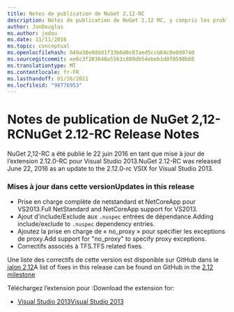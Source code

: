 ```yaml
---
title: Notes de publication de NuGet 2,12-RC
description: Notes de publication de NuGet 2,12 RC, y compris les problèmes connus, les correctifs de bogues, les fonctionnalités ajoutées et DCR.
author: JonDouglas
ms.author: jodou
ms.date: 11/11/2016
ms.topic: conceptual
ms.openlocfilehash: 049a38e9ddd1f33b6d0c87aed5ccb64c0e0d9740
ms.sourcegitcommit: ee6c3f203648a5561c809db54ebeb1d0f0598b68
ms.translationtype: MT
ms.contentlocale: fr-FR
ms.lasthandoff: 01/26/2021
ms.locfileid: "98776953"
---
```

# <a name="nuget-212-rc-release-notes"></a><span data-ttu-id="f08f5-103">Notes de publication de NuGet 2,12-RC</span><span class="sxs-lookup"><span data-stu-id="f08f5-103">NuGet 2.12-RC Release Notes</span></span>

<span data-ttu-id="f08f5-104">NuGet 2,12-RC a été publié le 22 juin 2016 en tant que mise à jour de l’extension 2.12.0-RC pour Visual Studio 2013.</span><span class="sxs-lookup"><span data-stu-id="f08f5-104">NuGet 2.12-RC was released June 22, 2016 as an update to the 2.12.0-rc VSIX for Visual Studio 2013.</span></span>

### <a name="updates-in-this-release"></a><span data-ttu-id="f08f5-105">Mises à jour dans cette version</span><span class="sxs-lookup"><span data-stu-id="f08f5-105">Updates in this release</span></span>

* <span data-ttu-id="f08f5-106">Prise en charge complète de netstandard et NetCoreApp pour VS2013.</span><span class="sxs-lookup"><span data-stu-id="f08f5-106">Full NetStandard  and NetCoreApp support for VS2013.</span></span>
* <span data-ttu-id="f08f5-107">Ajout d’include/Exclude aux `.nuspec` entrées de dépendance.</span><span class="sxs-lookup"><span data-stu-id="f08f5-107">Adding include/exclude to `.nuspec` dependency entries.</span></span>
* <span data-ttu-id="f08f5-108">Ajoutez la prise en charge de « no_proxy » pour spécifier les exceptions de proxy.</span><span class="sxs-lookup"><span data-stu-id="f08f5-108">Add support for "no_proxy" to specify proxy exceptions.</span></span>
* <span data-ttu-id="f08f5-109">Correctifs associés à TFS.</span><span class="sxs-lookup"><span data-stu-id="f08f5-109">TFS related fixes.</span></span>

<span data-ttu-id="f08f5-110">Une liste des correctifs de cette version est disponible sur GitHub dans le [jalon 2,12](https://github.com/NuGet/Home/issues?q=milestone%3A2.12+is%3Aclosed)</span><span class="sxs-lookup"><span data-stu-id="f08f5-110">A list of fixes in this release can be found on GitHub in the [2.12 milestone](https://github.com/NuGet/Home/issues?q=milestone%3A2.12+is%3Aclosed)</span></span>

<span data-ttu-id="f08f5-111">Téléchargez l’extension pour :</span><span class="sxs-lookup"><span data-stu-id="f08f5-111">Download the extension for:</span></span>

* [<span data-ttu-id="f08f5-112">Visual Studio 2013</span><span class="sxs-lookup"><span data-stu-id="f08f5-112">Visual Studio 2013</span></span>](https://dist.nuget.org/visualstudio-2013-vsix/v2.12.0-rc/NuGet.Tools.vsix)
